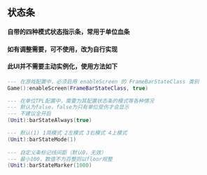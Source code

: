 ## 状态条

#### 自带的四种模式状态指示条，常用于单位血条

#### 如有调整需要，可不使用，改为自行实现

#### 此UI并不需要主动实例化，使用方法如下

```lua
--- 在游戏配置中，必须启用 enableScreen 的 FrameBarStateClass 类别
Game():enableScreen(FrameBarStateClass, true)

--- 在单位TPL配置中，需要为其配置状态条的模式等各种情况
--- 默认为false，false为只有单位受伤才会显示
--- 不建议全开启
(Unit):barStateAlways(true)

--- 默认(1) 1简模式 2左模式 3右模式 4上模式
(Unit):barStateMode(1)
 
--- 自定义条标记线间距（默认0，无效）
--- 最小100，数值不为百整则以floor规整
(Unit):barStateMarker(1000)
```
